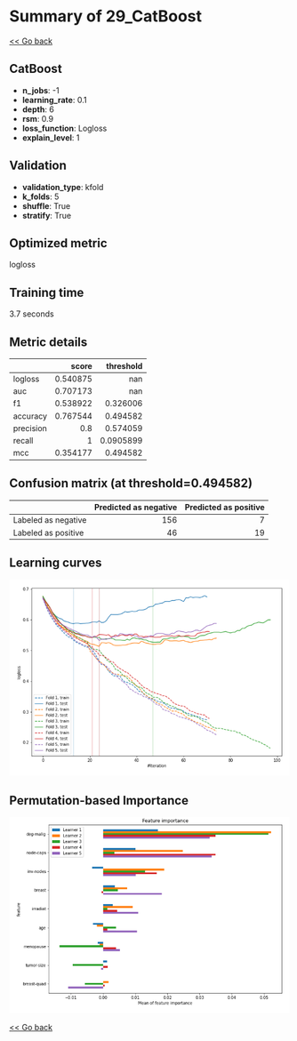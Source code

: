 # Summary of 29_CatBoost

[<< Go back](../README.md)


## CatBoost
- **n_jobs**: -1
- **learning_rate**: 0.1
- **depth**: 6
- **rsm**: 0.9
- **loss_function**: Logloss
- **explain_level**: 1

## Validation
 - **validation_type**: kfold
 - **k_folds**: 5
 - **shuffle**: True
 - **stratify**: True

## Optimized metric
logloss

## Training time

3.7 seconds

## Metric details
|           |    score |   threshold |
|:----------|---------:|------------:|
| logloss   | 0.540875 | nan         |
| auc       | 0.707173 | nan         |
| f1        | 0.538922 |   0.326006  |
| accuracy  | 0.767544 |   0.494582  |
| precision | 0.8      |   0.574059  |
| recall    | 1        |   0.0905899 |
| mcc       | 0.354177 |   0.494582  |


## Confusion matrix (at threshold=0.494582)
|                     |   Predicted as negative |   Predicted as positive |
|:--------------------|------------------------:|------------------------:|
| Labeled as negative |                     156 |                       7 |
| Labeled as positive |                      46 |                      19 |

## Learning curves
![Learning curves](learning_curves.png)

## Permutation-based Importance
![Permutation-based Importance](permutation_importance.png)

[<< Go back](../README.md)
